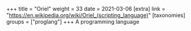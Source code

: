 +++
title = "Oriel"
weight = 33
date = 2021-03-06
[extra]
link = "https://en.wikipedia.org/wiki/Oriel_(scripting_language)"
[taxonomies]
groups = ["proglang"]
+++
A programming language

